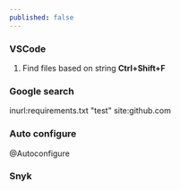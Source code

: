 ```yaml
---
published: false
---
```


### VSCode

1. Find files based on string **Ctrl+Shift+F**

### Google search 

inurl:requirements.txt "test" site:github.com

### Auto configure

@Autoconfigure

### Snyk

